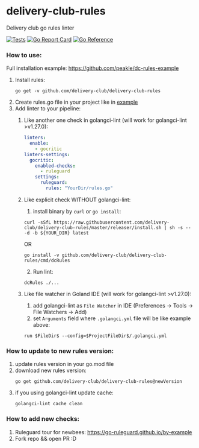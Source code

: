 # delivery-club-rules

Delivery club go rules linter

[![Tests](https://github.com/delivery-club/delivery-club-rules/workflows/Tests/badge.svg)](https://github.com/delivery-club/delivery-club-rules/blob/main/.github/workflows/ci.yml)
[![Go Report Card](https://goreportcard.com/badge/github.com/delivery-club/delivery-club-rules)](https://goreportcard.com/report/github.com/delivery-club/delivery-club-rules)
[![Go Reference](https://pkg.go.dev/badge/github.com/delivery-club/delivery-club-rules.svg)](https://pkg.go.dev/github.com/delivery-club/delivery-club-rules)

### How to use:

Full installation example: https://github.com/peakle/dc-rules-example

1. Install rules:
      ```shell
      go get -v github.com/delivery-club/delivery-club-rules
      ```
2. Create rules.go file in your project like
   in [example](https://github.com/delivery-club/delivery-club-rules/tree/main/example/rules.go)
3. Add linter to your pipeline:
    1. Like another one check in golangci-lint (will work for golangci-lint >v1.27.0):

        ``` yaml
        linters:
          enable:
            - gocritic
        linters-settings:
          gocritic:
            enabled-checks:
              - ruleguard
            settings:
              ruleguard:
                rules: "YourDir/rules.go"
        ```
    2. Like explicit check WITHOUT golangci-lint:
        1. install binary by `curl` or `go install`:
       ```shell
       curl -sSfL https://raw.githubusercontent.com/delivery-club/delivery-club-rules/master/releaser/install.sh | sh -s -- -d -b ${YOUR_DIR} latest
       ```
       OR
       ``` shell
       go install -v github.com/delivery-club/delivery-club-rules/cmd/dcRules
       ```
        2. Run lint:
       ``` shell
       dcRules ./...
       ```
    3. Like file watcher in Goland IDE (will work for golangci-lint >v1.27.0):
        1. add golangci-lint as `File Watcher` in IDE (Preferences -> Tools -> File Watchers -> Add)
        2. set `Arguments` field where `.golangci.yml` file will be like example above:

       ```
       run $FileDir$ --config=$ProjectFileDir$/.golangci.yml
       ```

### How to update to new rules version:

1. update rules version in your go.mod file
2. download new rules version:
   ```shell
   go get github.com/delivery-club/delivery-club-rules@newVersion
   ```
3. if you using golangci-lint update cache:
   ```shell
   golangci-lint cache clean
   ```

### How to add new checks:

1. Ruleguard tour for newbees: https://go-ruleguard.github.io/by-example
2. Fork repo && open PR :D
